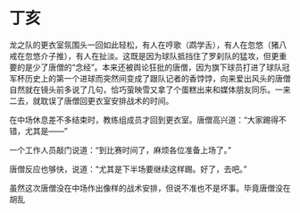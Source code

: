 # 丁亥

龙之队的更衣室氛围头一回如此轻松，有人在哼歌（鹉学舌），有人在忽悠（猪八戒在忽悠介子推），有人在扯淡。这既是因为球队抵挡住了罗刹队的猛攻，但更重要的是少了唐僧的“念经”。本来还被舆论狂批的唐僧，因为旗下球员打进了球队冠军杯历史上的第一个进球而突然间变成了跟队记者的香饽饽，向来爱出风头的唐僧自然就在镜头前多说了几句，恰巧萤映雪又拿了个蛋糕出来和媒体朋友同乐。一来二去，就耽误了唐僧回更衣室安排战术的时间。

在中场休息差不多结束时，教练组成员才回到更衣室。唐僧高兴道：“大家踢得不错，尤其是——”

一个工作人员敲门说道：“到比赛时间了，麻烦各位准备上场了。”

唐僧反应也够快，说道：“尤其是下半场要继续这样踢。好了，去吧。”

虽然这次唐僧没在中场作出像样的战术安排，但说不准也不是坏事。毕竟唐僧没在胡乱
